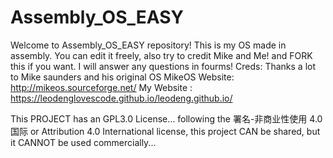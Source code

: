 # Assembly_OS_EASY
Welcome to Assembly_OS_EASY repository! This is my OS made in assembly.
You can edit it freely, also try to credit Mike and Me! and FORK this if you want.
I will answer any questions in fourms!
Creds: Thanks a lot to Mike saunders and his original OS MikeOS Website: http://mikeos.sourceforge.net/
My Website : https://leodenglovescode.github.io/leodeng.github.io/

This PROJECT has an GPL3.0 License...
following the 署名-非商业性使用 4.0 国际 or Attribution 4.0 International license, this project CAN be shared, but it CANNOT be used commercially...
